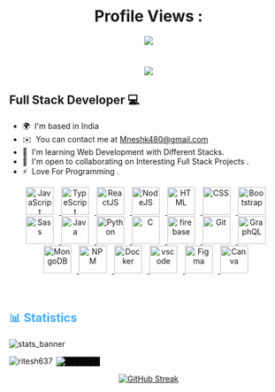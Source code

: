   <center> <h1>Profile Views : </h1> 
  <img src="https://profile-counter.glitch.me/ritesh637/count.svg" />


<h1 align="center">
    <img src="https://readme-typing-svg.herokuapp.com/?font=Righteous&size=35&center=true&vCenter=true&width=500&height=70&duration=4000&lines=Hi+There!+👋;+I'm+RITESH+KUMAR+GOSWAMI!;" /></center>                                    

Full Stack Developer 💻
-----------------------

* 🌍  I'm based in India
* ✉️  You can contact me at [Mneshk480@gmail.com](mailto:Mneshk480@gmail.com)
* 🧠  I'm learning Web Development with Different Stacks.
* 🤝  I'm open to collaborating on Interesting Full Stack Projects .
* ⚡  Love For Programming .



<!-- Icons Resources -->

<div align="center">
  <a href="https://developer.mozilla.org/en-US/docs/Web/JavaScript" target="_blank" rel="noreferrer">
      <img  alt="JavaScript" height="50px" style="padding-right:10px;" src="https://cdn.jsdelivr.net/gh/devicons/devicon/icons/javascript/javascript-plain.svg"/>
  </a>
  <a href="https://www.typescriptlang.org/" target="_blank" rel="noreferrer">
      <img  alt="TypeScript" height="50px" style="padding-right:10px; ;" src="https://cdn.jsdelivr.net/gh/devicons/devicon/icons/typescript/typescript-plain.svg"/>
  </a>
  <a href="https://reactjs.org/" target="_blank" rel="noreferrer">
      <img  alt="ReactJS" height="50px" style="padding-right:10px;" src="https://cdn.jsdelivr.net/gh/devicons/devicon/icons/react/react-original.svg" />
  </a>
  <a href="https://nodejs.org/en/" target="_blank" rel="noreferrer">
      <img  alt="NodeJS" height="50px" style="padding-right:10px;" src="https://cdn.jsdelivr.net/gh/devicons/devicon/icons/nodejs/nodejs-original.svg"/>
  </a>
  <a href="https://developer.mozilla.org/en-US/docs/Web/HTML" target="_blank" rel="noreferrer">
      <img  alt="HTML" height="50px" style="padding-right:10px;" src="https://cdn.jsdelivr.net/gh/devicons/devicon/icons/html5/html5-original.svg"/>
  </a>
  <a href="https://developer.mozilla.org/en-US/docs/Web/CSS" target="_blank" rel="noreferrer">
      <img  alt="CSS" height="50px" style="padding-right:10px;" src="https://cdn.jsdelivr.net/gh/devicons/devicon/icons/css3/css3-original.svg"/>
  </a>
  <a href="https://getbootstrap.com/" target="_blank" rel="noreferrer">
      <img  alt="Bootstrap" height="50px" style="padding-right:10px;" src="https://cdn.jsdelivr.net/gh/devicons/devicon/icons/bootstrap/bootstrap-original.svg"/>
  </a>
  <a href="https://sass-lang.com/" target="_blank" rel="noreferrer">
      <img  alt="Sass" height="50px" style="padding-right:10px;" src="https://cdn.jsdelivr.net/gh/devicons/devicon/icons/sass/sass-original.svg"/>
  </a>
  <a href="https://www.java.com/en/" target="_blank" rel="noreferrer">
      <img  alt="Java" height="50px" style="padding-right:10px;" src="https://cdn.jsdelivr.net/gh/devicons/devicon/icons/java/java-original.svg"/>
  </a>    
  <a href="https://www.python.org/" target="_blank" rel="noreferrer">
      <img  alt="Python" height="50px" style="padding-right:10px;" src="https://cdn.jsdelivr.net/gh/devicons/devicon/icons/python/python-original.svg"/>
  </a>
  <a href="https://www.cprogramming.com/" target="_blank" rel="noreferrer">
      <img  alt="C" height="50px" style="padding-right:10px;" src="https://cdn.jsdelivr.net/gh/devicons/devicon/icons/c/c-original.svg"/>
  </a>
  <a href="https://firebase.google.com/" target="_blank" rel="noreferrer">
      <img  alt="firebase" height="50px" style="padding-right:10px;" src="https://cdn.jsdelivr.net/gh/devicons/devicon/icons/firebase/firebase-plain.svg"/>
  </a>
 
  <a href="https://git-scm.com/" target="_blank" rel="noreferrer">
      <img  alt="Git" height="50px" style="padding-right:10px;" src="https://cdn.jsdelivr.net/gh/devicons/devicon/icons/git/git-original.svg"/>
  </a>
  <a href="https://www.graphql.com/" target="_blank" rel="noreferrer">
      <img  alt="GraphQL" height="50px" style="padding-right:10px;" src="https://cdn.jsdelivr.net/gh/devicons/devicon/icons/graphql/graphql-plain.svg"/>
  </a>
  <a href="https://www.mongodb.com/" target="_blank" rel="noreferrer">
      <img  alt="MongoDB" height="50px" style="padding-right:10px;" src="https://cdn.jsdelivr.net/gh/devicons/devicon/icons/mongodb/mongodb-original.svg"/>
  </a>

  <a href="https://www.npmjs.com/" target="_blank" rel="noreferrer">
      <img  alt="NPM" height="50px" style="padding-right:10px;" src="https://cdn.jsdelivr.net/gh/devicons/devicon/icons/npm/npm-original-wordmark.svg"/>
  </a>
  <a href="https://www.docker.com/" target="_blank" rel="noreferrer">
      <img  alt="Docker" height="50px" style="padding-right:10px;" src="https://cdn.jsdelivr.net/gh/devicons/devicon/icons/docker/docker-plain-wordmark.svg"/>
  </a>
  <a href="https://code.visualstudio.com/" target="_blank" rel="noreferrer">
      <img  alt="vscode" height="50px" style="padding-right:10px;"src="https://cdn.jsdelivr.net/gh/devicons/devicon/icons/vscode/vscode-original.svg"/>
  </a>
  <a href="https://www.figma.com/" target="_blank" rel="noreferrer">
      <img  alt="Figma" height="50px" style="padding-right:10px;" src="https://cdn.jsdelivr.net/gh/devicons/devicon/icons/figma/figma-original.svg"/> 
  </a>
  <a href="https://www.canva.com/" target="_blank" rel="noreferrer">
      <img  alt="Canva" height="50px" style="padding-right:10px;" src="https://cdn.jsdelivr.net/gh/devicons/devicon/icons/canva/canva-original.svg"/> 
  </a>
</div>
<br>
<br>
<h2 style="color: #44AEFB">📊 Statistics</h2>

![stats_banner](https://user-images.githubusercontent.com/78341798/194534778-d662496c-ae00-4e8d-ae9b-b90912054e7f.gif)




<p><img align="left" src="https://github-readme-stats.vercel.app/api/top-langs?username=ritesh637&show_icons=true&locale=en&layout=compact" alt="ritesh637" /></p>

<p>&nbsp;<img align="center" class="stats" style="background-color: black;" src="https://github-readme-stats.vercel.app/api?username=ritesh637&show_icons=true&locale=en" alt="ritesh637" /></p>
<p align="center">
    <a href="https://git.io/streak-stats"><img src="https://streak-stats.demolab.com?user=pitabasdev" alt="GitHub Streak" /></a>
</p>

</div>
